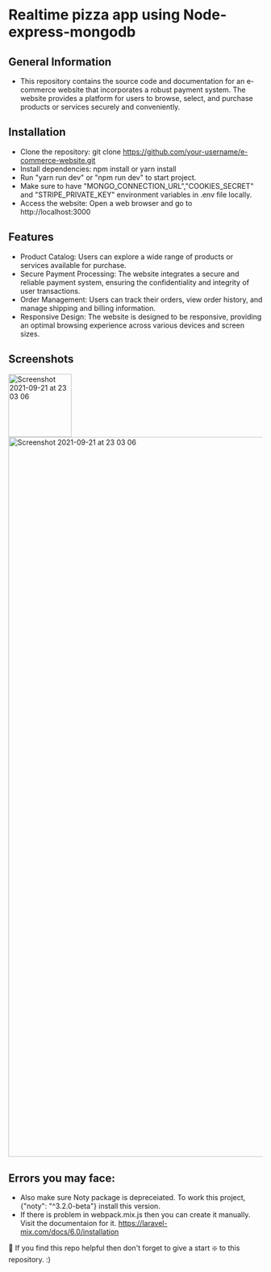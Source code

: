 # Realtime pizza app using Node-express-mongodb

## General Information
- This repository contains the source code and documentation for an e-commerce website that incorporates a robust payment system. The website provides a platform for users to browse, select, and purchase products or services securely and conveniently.

## Installation
- Clone the repository: git clone https://github.com/your-username/e-commerce-website.git
- Install dependencies: npm install or yarn install
- Run "yarn run dev" or "npm run dev" to start project.
- Make sure to have "MONGO_CONNECTION_URL","COOKIES_SECRET" and "STRIPE_PRIVATE_KEY" environment variables in .env file locally.
- Access the website: Open a web browser and go to http://localhost:3000

## Features
- Product Catalog: Users can explore a wide range of products or services available for purchase.
- Secure Payment Processing: The website integrates a secure and reliable payment system, ensuring the confidentiality and integrity of user transactions.
- Order Management: Users can track their orders, view order history, and manage shipping and billing information.
- Responsive Design: The website is designed to be responsive, providing an optimal browsing experience across various devices and screen sizes.


## Screenshots
<img width="125" alt="Screenshot 2021-09-21 at 23 03 06" src="https://res.cloudinary.com/ddaalka6i/image/upload/v1684407653/Pizza%20store/logo_wmzbp0.png">

<img width="1427" alt="Screenshot 2021-09-21 at 23 03 06" src="https://user-images.githubusercontent.com/79126635/152293662-852b5deb-c871-45b0-a1db-b98a91981285.png">


## Errors you may face:
- Also make sure Noty package is depreceiated. To work this project, {"noty": "^3.2.0-beta"} install this version.
- If there is problem in webpack.mix.js then you can create it manually. Visit the documentaion for it. https://laravel-mix.com/docs/6.0/installation

🙏 If you find this repo helpful then don't forget to give a start ❇️ to this repository. :)
